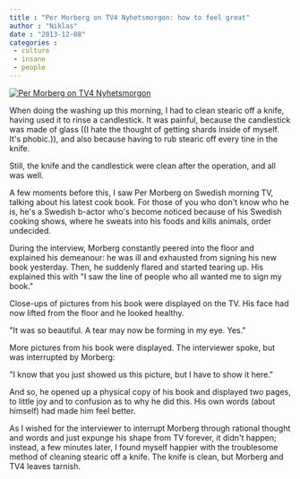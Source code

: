 ```yaml
---
title : "Per Morberg on TV4 Nyhetsmorgon: how to feel great"
author : "Niklas"
date : "2013-12-08"
categories : 
 - culture
 - insane
 - people
---
```


[![Per Morberg on TV4 Nyhetsmorgon](https://niklasblog.com/wp-content/Screen-Shot-2013-12-08-at-11.30.10.png)](https://niklasblog.com/wp-content/Screen-Shot-2013-12-08-at-11.30.10.png)

When doing the washing up this morning, I had to clean stearic off a knife, having used it to rinse a candlestick. It was painful, because the candlestick was made of glass ((I hate the thought of getting shards inside of myself. It's phobic.)), and also because having to rub stearic off every tine in the knife.

Still, the knife and the candlestick were clean after the operation, and all was well.

A few moments before this, I saw Per Morberg on Swedish morning TV, talking about his latest cook book. For those of you who don't know who he is, he's a Swedish b-actor who's become noticed because of his Swedish cooking shows, where he sweats into his foods and kills animals, order undecided.

During the interview, Morberg constantly peered into the floor and explained his demeanour: he was ill and exhausted from signing his new book yesterday. Then, he suddenly flared and started tearing up. His explained this with "I saw the line of people who all wanted me to sign my book."

Close-ups of pictures from his book were displayed on the TV. His face had now lifted from the floor and he looked healthy.

"It was so beautiful. A tear may now be forming in my eye. Yes."

More pictures from his book were displayed. The interviewer spoke, but was interrupted by Morberg:

"I know that you just showed us this picture, but I have to show it here."

And so, he opened up a physical copy of his book and displayed two pages, to little joy and to confusion as to why he did this. His own words (about himself) had made him feel better.

As I wished for the interviewer to interrupt Morberg through rational thought and words and just expunge his shape from TV forever, it didn't happen; instead, a few minutes later, I found myself happier with the troublesome method of cleaning stearic off a knife. The knife is clean, but Morberg and TV4 leaves tarnish.
